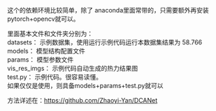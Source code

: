这个的依赖环境比较简单，除了 anaconda里面常带的，只需要额外再安装pytorch+opencv就可以。    

里面基本文件和文件夹分别为：    
  datasets： 示例数据集，使用运行示例代码运行本数据集结果为 58.766    
  models： 模型结构配置文件    
  params： 模型参数文件    
  vis_res_imgs： 示例代码自动生成的热力结果图    
  test.py： 示例代码。很容易读懂。    
  如果仅仅是使用，则具备models+params+test.py就可以


 方法详述在：https://github.com/Zhaoyi-Yan/DCANet

